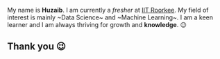 My name is **Huzaib**. I am currently a *fresher* at [IIT Roorkee](https://www.iitr.ac.in).
My field of interest is mainly ~Data Science~ and ~Machine Learning~.
I am a keen learner and I am always thriving for growth and **knowledge**. :wink:
## Thank you :wink: 
